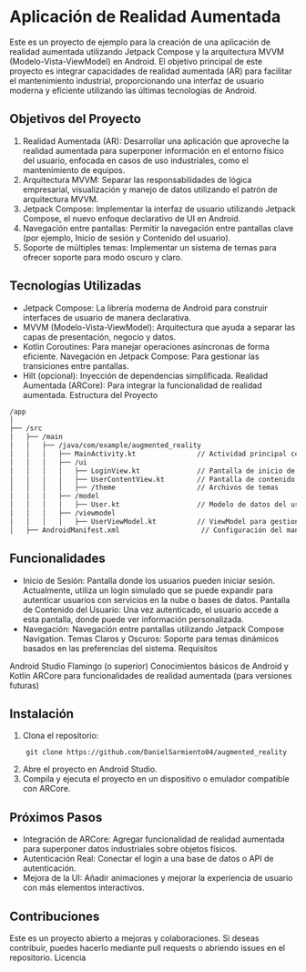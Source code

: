 # Aplicación de Realidad Aumentada

Este es un proyecto de ejemplo para la creación de una aplicación de realidad aumentada utilizando Jetpack Compose y la arquitectura MVVM (Modelo-Vista-ViewModel) en Android. El objetivo principal de este proyecto es integrar capacidades de realidad aumentada (AR) para facilitar el mantenimiento industrial, proporcionando una interfaz de usuario moderna y eficiente utilizando las últimas tecnologías de Android.


## Objetivos del Proyecto

1. Realidad Aumentada (AR): Desarrollar una aplicación que aproveche la realidad aumentada para superponer información en el entorno físico del usuario, enfocada en casos de uso industriales, como el mantenimiento de equipos.
2. Arquitectura MVVM: Separar las responsabilidades de lógica empresarial, visualización y manejo de datos utilizando el patrón de arquitectura MVVM.
3. Jetpack Compose: Implementar la interfaz de usuario utilizando Jetpack Compose, el nuevo enfoque declarativo de UI en Android.
4. Navegación entre pantallas: Permitir la navegación entre pantallas clave (por ejemplo, Inicio de sesión y Contenido del usuario).
5. Soporte de múltiples temas: Implementar un sistema de temas para ofrecer soporte para modo oscuro y claro.

## Tecnologías Utilizadas

- Jetpack Compose: La librería moderna de Android para construir interfaces de usuario de manera declarativa.
- MVVM (Modelo-Vista-ViewModel): Arquitectura que ayuda a separar las capas de presentación, negocio y datos.
- Kotlin Coroutines: Para manejar operaciones asíncronas de forma eficiente.
Navegación en Jetpack Compose: Para gestionar las transiciones entre pantallas.
- Hilt (opcional): Inyección de dependencias simplificada.
Realidad Aumentada (ARCore): Para integrar la funcionalidad de realidad aumentada.
Estructura del Proyecto

```bash
/app
│
├── /src
│   ├── /main
│   │   ├── /java/com/example/augmented_reality
│   │   │   ├── MainActivity.kt               // Actividad principal con la navegación
│   │   │   ├── /ui
│   │   │   │   ├── LoginView.kt              // Pantalla de inicio de sesión
│   │   │   │   ├── UserContentView.kt        // Pantalla de contenido del usuario
│   │   │   │   ├── /theme                    // Archivos de temas
│   │   │   ├── /model
│   │   │   │   ├── User.kt                   // Modelo de datos del usuario
│   │   │   ├── /viewmodel
│   │   │   │   ├── UserViewModel.kt          // ViewModel para gestionar el estado del usuario
│   ├── AndroidManifest.xml                    // Configuración del manifiesto de Android
```

## Funcionalidades

- Inicio de Sesión: Pantalla donde los usuarios pueden iniciar sesión. Actualmente, utiliza un login simulado que se puede expandir para autenticar usuarios con servicios en la nube o bases de datos.
Pantalla de Contenido del Usuario: Una vez autenticado, el usuario accede a esta pantalla, donde puede ver información personalizada.
- Navegación: Navegación entre pantallas utilizando Jetpack Compose Navigation.
Temas Claros y Oscuros: Soporte para temas dinámicos basados en las preferencias del sistema.
Requisitos

Android Studio Flamingo (o superior)
Conocimientos básicos de Android y Kotlin
ARCore para funcionalidades de realidad aumentada (para versiones futuras)
## Instalación

1. Clona el repositorio:

```
    git clone https://github.com/DanielSarmiento04/augmented_reality
```

2. Abre el proyecto en Android Studio.
3. Compila y ejecuta el proyecto en un dispositivo o emulador compatible con ARCore.

## Próximos Pasos

- Integración de ARCore: Agregar funcionalidad de realidad aumentada para superponer datos industriales sobre objetos físicos.
- Autenticación Real: Conectar el login a una base de datos o API de autenticación.
- Mejora de la UI: Añadir animaciones y mejorar la experiencia de usuario con más elementos interactivos.

## Contribuciones

Este es un proyecto abierto a mejoras y colaboraciones. Si deseas contribuir, puedes hacerlo mediante pull requests o abriendo issues en el repositorio.
Licencia

